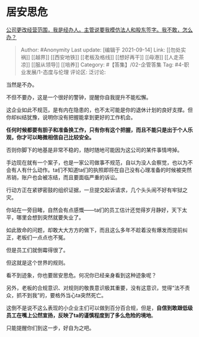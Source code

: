 # 居安思危
[公司更改经营范围，我是经办人。主管说要我模仿法人和股东签字。我不敢，怎么办？](https://www.zhihu.com/question/486546897/answer/2120192570)

> Author: #Anonymity
> Last update: [编辑于 2021-09-14]
> Link: [[勿处实祸]] [[越界]] [[西安地铁]] [[老板及格线]] [[想好再干]] [[母港]] [[人走茶凉]] [[服从领导]] [[培养]]
> Category: #【答集】/02-企管答集
> Tag: #4-职业发展/1-态度与伦理
> 评论区:
> 泛讨论:

当然是不办。

不但不要办，这是一个很好的警钟，提醒你自我提升不能松懈。

这企业如此不规范，是有内在隐患的，也不太可能是你的退休计划的良好支撑。但你却纠结犹豫，说明你没有把握能拿到更好的工作机会。

**任何时候都要有胆子和准备换工作，只有你有这个把握，而且不能只是出于个人乐观，你才可以略微相信自己比较安全。**

否则你脚下的地基是非常不稳的，随时随地可能因为这公司的某件事情垮掉。

手边现在就有一个案子，也是一家公司做事不规范，自以为没人会察觉，也以为不会有人有什么动作。ta们不知道ta们的执照即将在自己没有心理准备的时候被突然吊销，账户也会被冻结，而且要面临严重的诉讼。

行动方正在紧锣密鼓的组织证据，一旦提交起诉请求，几个头头闹不好有牢狱之灾。

你站在一旁目睹，自然会有点感慨——ta们的员工估计还觉得岁月静好，天下太平，哪里会想到突然就要失业了。

如此致命的问题，却敢大大方方的做下，而且这么多年不趁着没有爆发而提前纠正，老板们一点点也不冤。

但是员工们就倒霉得很了。

但这就是这个世界的规则。

看不到迹象，你也要居安思危。何况你已经亲身看到这种迹象呢？

另外，老板的合规意识、对规则的敬畏意识极其重要，没有这意识，觉得“法不责众，抓不到我”的，要格外当心ta突然死亡。

这倒不是说不这么表现的小企业主们可以做到百分百合规，但是，**自信到敢跟低级员工在嘴上公然宣扬，反映了ta的谨慎程度到了多么危险的境地**。

只能提醒你们到这一步，好自为之吧。
